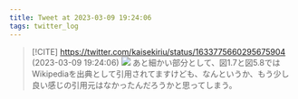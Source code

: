```yaml
---
title: Tweet at 2023-03-09 19:24:06
tags: twitter_log
---
```


> [!CITE] https://twitter.com/kaisekiriu/status/1633775660295675904 (2023-03-09 19:24:06)
> ![](https://twitter.com/kaisekiriu/status/1633775660295675904)
> あと細かい部分として、図1.7と図5.8ではWikipediaを出典として引用されてますけども、なんというか、もう少し良い感じの引用元はなかったんだろうかと思ってしまう。
